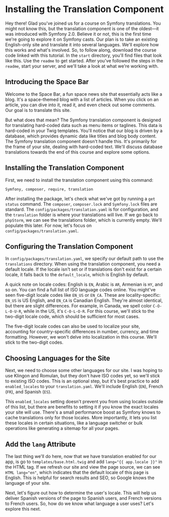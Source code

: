 # Installing the Translation Component

Hey there! Glad you've joined us for a
course on Symfony translations. You might not know this, but the
translation component is one of the oldest—it was introduced with Symfony
2.0. Believe it or not, this is the first time we're going to explore it on
Symfony casts. Our plan is to take an existing English-only site and
translate it into several languages. We'll explore how this works and
what's involved. So, to follow along, download the course code linked with
this tutorial. In the `start` directory, you'll find files that look like
this. Use the `readme` to get started. After you've followed the steps in
the `readme`, start your server, and we'll take a look at what we're
working with.

## Introducing the Space Bar

Welcome to the Space Bar, a fun space news
site that essentially acts like a blog. It's a space-themed blog with a
list of articles. When you click on an article, you can dive into it, read
it, and even check out some comments. Our goal is to translate this site.

But what does that mean? The Symfony translation component is designed for
translating hard-coded data such as menu items or taglines. This data is
hard-coded in your Twig templates. You'll notice that our blog is driven by
a database, which provides dynamic data like titles and blog body content.
The Symfony translation component doesn't handle this. It's primarily for
the frame of your site, dealing with hard-coded text. We'll discuss
database translations towards the end of this course and explore some
options.

## Installing the Translation Component

First, we need to install the
translation component using this command:

```terminal
Symfony, composer, require, translation
```

After installing the package, let's check what we've got by running a `get
status` command. The `composer`, `composer.lock` and `Symfony.lock` files
are standard. The `config/packages/translation.yaml` is for configuration,
and the `translation` folder is where your translations will live. If we go
back to `phpStorm`, we can see the translations folder, which is currently
empty. We'll populate this later. For now, let's focus on
`config/packages/translation.yaml`.

## Configuring the Translation Component

In `config/packages/translation.yaml`, we specify our default path to use the
`translations` directory. When using the translation component, you need a
default locale. If the locale isn't set or if translations don't exist for
a certain locale, it falls back to the `default_locale`, which is English
by default.

A quick note on locale codes: English is `EN`, Arabic is `AR`, Armenian is
`HY`, and so on. You can find a full list of ISO language codes online. You
might've seen five-digit locale codes like `EN_US` or `EN_CA`. These are
locality-specific: `EN_US` is US English, and `EN_CA` is Canadian English.
They're almost identical, but there are slight differences. For example, in
Canada, we spell color `C-O-L-O-U-R`, while in the US, it's `C-O-L-O-R`.
For this course, we'll stick to the two-digit locale code, which should be
sufficient for most cases.

The five-digit locale codes can also be used to localize your site,
accounting for country-specific differences in number, currency, and time
formatting. However, we won't delve into localization in this course. We'll
stick to the two-digit codes.

## Choosing Languages for the Site

Next, we need to choose some other
languages for our site. I was hoping to use Klingon and Romulan, but they
don't have ISO codes yet, so we'll stick to existing ISO codes. This is an
optional step, but it's best practice to add `enabled_locales` to your
`translation.yaml`. We'll include English (`EN`), French (`FR`), and
Spanish (`ES`).

This `enabled_locales` setting doesn't prevent you from using locales
outside of this list, but there are benefits to setting it if you know the
exact locales your site will use. There's a small performance boost as
Symfony knows to cache translations only for those locales. More
importantly, it lets you list these locales in certain situations, like a
language switcher or bulk operations like generating a sitemap for all your
pages.

## Add the `lang` Attribute

The last thing we'll do here, now that we have translation enabled for our
app, is go to `templates/base.html.twig` and add `lang="{{ app.locale }}"`
in the HTML tag. If we refresh our site and view the page source, we can
see `HTML lang="en"`, which indicates that the default locale of this page
is English. This is helpful for search results and SEO, so Google knows the
language of your site.

Next, let's figure out how to determine the
user's locale. This will help us deliver Spanish versions of the page to
Spanish users, and French versions to French users. So, how do we know what
language a user uses? Let's explore this next.
